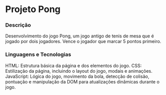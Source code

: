 # Projeto Pong

### Descrição

Desenvolvimento do jogo Pong, um jogo antigo de tenis de mesa que é jogado por dois jogadores. Vence o jogador que marcar 5 
pontos primeiro.

### Linguagens e Tecnologias

HTML: Estrutura básica da página e dos elementos do jogo.
CSS: Estilização da página, incluindo o layout do jogo, modais e animações.
JavaScript: Lógica do jogo, movimento da bola, detecção de colisão, pontuação e manipulação da DOM para atualizações 
dinâmicas durante o jogo.